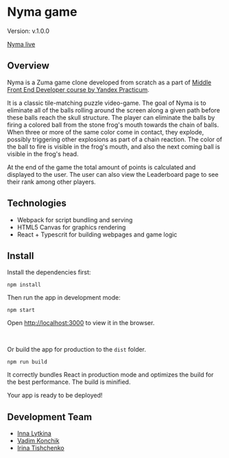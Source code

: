 # Nyma game

Version: v.1.0.0

[Nyma live](https://dashboard.heroku.com/)

## Overview

Nyma is a Zuma game clone developed from scratch as a part of [Middle Front End Developer course by Yandex Practicum](https://praktikum.yandex.ru/middle-frontend/).

It is a classic tile-matching puzzle video-game. The goal of Nyma is to eliminate all of the balls rolling around the screen along a given path before these balls reach the skull structure. The player can eliminate the balls by firing a colored ball from the stone frog's mouth towards the chain of balls. When three or more of the same color come in contact, they explode, possibly triggering other explosions as part of a chain reaction. The color of the ball to fire is visible in the frog's mouth, and also the next coming ball is visible in the frog's head.

At the end of the game the total amount of points is calculated and displayed to the user. The user can also view the Leaderboard page to see their rank among other players.

## Technologies

  - Webpack for script bundling and serving
  - HTML5 Canvas for graphics rendering
  - React + Typescrit for building webpages and game logic

## Install

Install the dependencies first:
```
npm install
```

Then run the app in development mode:
```
npm start
```
Open [http://localhost:3000](http://localhost:3000) to view it in the browser.

<br>

Or build the app for production to the `dist` folder.
```
npm run build
```
It correctly bundles React in production mode and optimizes the build for the best performance.
The build is minified.

Your app is ready to be deployed!

## Development Team
   - [Inna Lytkina](https://github.com/innayarantseva)
   - [Vadim Konchik](https://github.com/elfexor) 
   - [Irina Tishchenko](https://github.com/IrinaT1)
